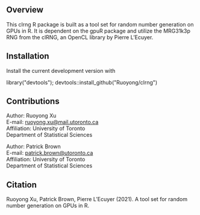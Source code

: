## Overview
This clrng R package is built as a tool set for random number generation on GPUs in R. 
It is dependent on the gpuR package and utilize the MRG31k3p RNG from the clRNG, an OpenCL library by Pierre L’Ecuyer.


## Installation
Install the current development version with

library("devtools");
devtools::install_github("Ruoyong/clrng")


## Contributions
Author: Ruoyong Xu                                      
E-mail: ruoyong.xu@mail.utoronto.ca                                   
Affiliation: University of Toronto                                  
Department of Statistical Sciences                                          

                                                                      
Author: Patrick Brown                                                
E-mail: patrick.brown@utoronto.ca                                      
Affiliation: University of Toronto                                      
Department of Statistical Sciences                      

## Citation
Ruoyong Xu, Patrick Brown, Pierre L’Ecuyer (2021). 
A tool set for random number generation on GPUs in R.
